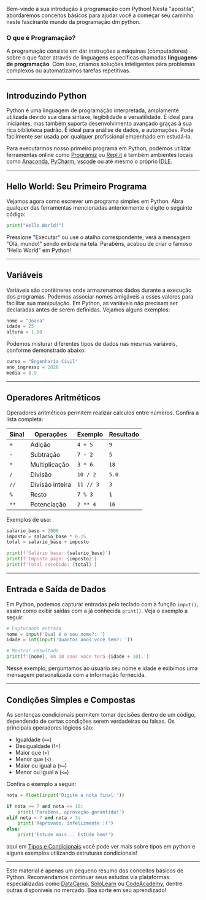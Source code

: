  Bem-vindo à sua introdução à programação com Python! Nesta "apostila", abordaremos conceitos básicos para ajudar você a começar seu caminho neste fascinante mundo da programação dm python.

### O que é Programação?

A programação consiste em dar instruções a máquinas (computadores) sobre o que fazer através de linguagens específicas chamadas **linguagens de programação**. Com isso, criamos soluções inteligentes para problemas complexos ou automatizamos tarefas repetitivas.

---

## Introduzindo Python

Python é uma linguagem de programação interpretada, amplamente utilizada devido sua clara sintaxe, legibilidade e versatilidade. É ideal para iniciantes, mas também suporta desenvolvimento avançado graças à sua rica biblioteca padrão.
É ideal para análise de dados, e automações. Pode facilmente ser usada por qualquer profissional empenhado em estudá-la.

Para executarmos nosso primeiro programa em Python, podemos utilizar ferramentas online como [Programiz](<https://www.programiz.com/python-programming/online-compiler/>) ou [Repl.it](https://replit.com/) e também ambientes locais como [Anaconda](https://www.anaconda.com/products/individual), [PyCharm](https://www.jetbrains.com/pycharm/download/#section=windows), [vscode](https://www.google.com/url?sa=t&rct=j&q=&esrc=s&source=web&cd=&cad=rja&uact=8&ved=2ahUKEwjQ8I263_KHAxV2LrkGHd-AK9wQjBB6BAgQEAE&url=https%3A%2F%2Fcode.visualstudio.com%2Fdocs%2Fpython%2Fpython-tutorial&usg=AOvVaw1gzc1jMBCBMmyPKr06Js5i&opi=89978449) ou até mesmo o próprio [IDLE](https://docs.python.org/3/tutorial/interpreter.html).

---

## Hello World: Seu Primeiro Programa

Vejamos agora como escrever um programa simples em Python. Abra qualquer das ferramentas mencionadas anteriormente e digite o seguinte código:

```python
print("Hello World!")
```

Pressione "Executar" ou use o atalho correspondente; verá a mensagem "Olá, mundo!" sendo exibida na tela. Parabéns, acabou de criar o famoso "Hello World" em Python!

---

## Variáveis

Variáveis são contêineres onde armazenamos dados durante a execução dos programas. Podemos associar nomes amigáveis a esses valores para facilitar sua manipulação. Em Python, as variáveis não precisam ser declaradas antes de serem definidas. Vejamos alguns exemplos:

```python
nome = "Joana"
idade = 25
altura = 1.68
```

Podemos misturar diferentes tipos de dados nas mesmas variáveis, conforme demonstrado abaixo:

```python
curso = "Engenharia Civil"
ano_ingresso = 2020
media = 8.9
```

---

## Operadores Aritméticos

Operadores aritméticos permitem realizar cálculos entre números. Confira a lista completa:

| Sinal | Operações   | Exemplo                     | Resultado    |
|-------|-------------|------------------------------|--------------|
| `+`   | Adição      | `4 + 5`                     | `9`          |
| `-`   | Subtração   | `7 - 2`                     | `5`          |
| `*`   | Multiplicação | `3 * 6`               | `18`         |
| `/`   | Divisão     | `10 / 2`                    | `5.0`        |
| `//`  | Divisão inteira | `11 // 3`             | `3`          |
| `%`   | Resto       | `7 % 3`                     | `1`          |
| `**`  | Potenciação | `2 ** 4`                    | `16`         |

Exemplos de uso:

```python
salario_base = 2000
imposto = salario_base * 0.15
total = salario_base + imposto

print(f'Salário base: {salario_base}')
print(f'Imposto pago: {imposto}')
print(f'Total recebido: {total}')
```

---

## Entrada e Saída de Dados

Em Python, podemos capturar entradas pelo teclado com a função `input()`, assim como exibir saídas com a já conhecida `print()`. Veja o exemplo a seguir:

```python
# Capturando entrada
nome = input('Qual é o seu nome?: ')
idade = int(input('Quantos anos você tem?: '))

# Mostrar resultado
print(f'{nome}, em 10 anos voce terá {idade + 10}.')
```

Nesse exemplo, perguntamos ao usuário seu nome e idade e exibimos uma mensagem personalizada com a informação fornecida.

---

## Condições Simples e Compostas

As sentenças condicionais permitem tomar decisões dentro de um código, dependendo de certas condições serem verdadeiras ou falsas. Os principais operadores lógicos são:

- Igualdade (`==`)
- Desigualdade (!=)
- Maior que (`>`)
- Menor que (`<`)
- Maior ou igual a (`>=`)
- Menor ou igual a (`<=`)

Confira o exemplo a seguir:

```python
nota = float(input('Digite a nota final:'))

if nota >= 7 and nota <= 10:
    print('Parabéns, aprovação garantida!')
elif nota < 7 and nota > 3:
    print('Reprovado, infelizmente :(')
else:
    print('Estude mais... Estude bem!')
```

aqui em [Tipos e Condicionais](https://github.com/Vct-Jully/estudoPython/blob/main/Tipos%20e%20Condicionais.md) você pode ver mais sobre tipos em python e alguns exemplos utilizando estruturas condicionais!

---

Este material é apenas um pequeno resumo dos conceitos básicos de Python. Recomendamos continuar seus estudos via plataformas especializadas como [DataCamp](https://www.datacamp.com/), [SoloLearn](https://www.sololearn.com/Course/Python/) ou [CodeAcademy](https://www.codecademy.com/learn/learn-python-3), dentre outras disponíveis no mercado. Boa sorte em seu aprendizado!
